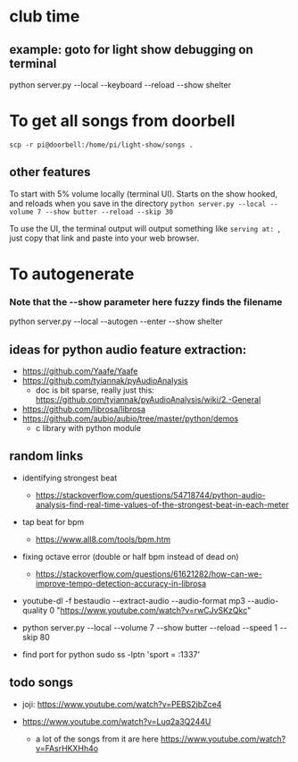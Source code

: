 # club time


## example: goto for light show debugging on terminal
python server.py --local --keyboard --reload --show shelter

# To get all songs from doorbell
```
scp -r pi@doorbell:/home/pi/light-show/songs .
```

## other features
To start with 5% volume locally (terminal UI). Starts on the show hooked, and reloads when you save in the directory
```python server.py --local --volume 7 --show butter --reload --skip 30```

To use the UI, the terminal output will output something like `serving at: `, just copy that link and paste into your web browser.

# To autogenerate
### Note that the --show parameter here fuzzy finds the filename
python server.py --local --autogen --enter --show shelter

## ideas for python audio feature extraction:
* https://github.com/Yaafe/Yaafe
* https://github.com/tyiannak/pyAudioAnalysis
    * doc is bit sparse, really just this: https://github.com/tyiannak/pyAudioAnalysis/wiki/2.-General
* https://github.com/librosa/librosa
* https://github.com/aubio/aubio/tree/master/python/demos
    * c library with python module


## random links
* identifying strongest beat
    * https://stackoverflow.com/questions/54718744/python-audio-analysis-find-real-time-values-of-the-strongest-beat-in-each-meter

* tap beat for bpm
    * https://www.all8.com/tools/bpm.htm

* fixing octave error (double or half bpm instead of dead on)
    * https://stackoverflow.com/questions/61621282/how-can-we-improve-tempo-detection-accuracy-in-librosa




* youtube-dl -f bestaudio --extract-audio --audio-format mp3 --audio-quality 0 "https://www.youtube.com/watch?v=rwCJvSKzQkc"


* python server.py --local --volume 7 --show butter
--reload --speed 1 --skip 80

* find port for python
sudo ss -lptn 'sport = :1337'


## todo songs
* joji: https://www.youtube.com/watch?v=PEBS2jbZce4


* https://www.youtube.com/watch?v=Luq2a3Q244U
   * a lot of the songs from it are here https://www.youtube.com/watch?v=FAsrHKXHh4o

